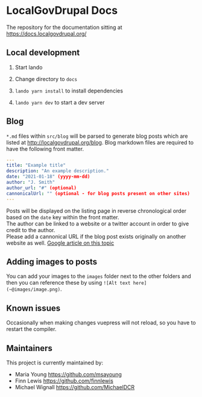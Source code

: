 # LocalGovDrupal Docs

The repository for the documentation sitting at https://docs.localgovdrupal.org/

## Local development

1. Start lando

2. Change directory to `docs`

3. `lando yarn install` to install dependencies

4. `lando yarn dev` to start a dev server

## Blog

`*.md` files within `src/blog` will be parsed to generate blog posts which are listed at http://localgovdrupal.org/blog. Blog markdown files are required to have the following front matter.

```yml
---
title: "Example title"
description: "An example description."
date: "2021-01-18" (yyyy-mm-dd)
author: "J. Smith"
author_url: "#" (optional)
cannonicalUrl: "" (optional - for blog posts present on other sites)
---
```

Posts will be displayed on the listing page in reverse chronological order based on the `date` key within the front matter.  
The author can be linked to a website or a twitter account in order to give credit to the author.  
Please add a cannonical URL if the blog post exists originally on another website as well. [Google article on this topic](https://developers.google.com/search/docs/advanced/crawling/consolidate-duplicate-urls)

## Adding images to posts

You can add your images to the `images` folder next to the other folders and then you can reference these by using `![Alt text here](~@images/image.png)`.

## Known issues

Occasionally when making changes vuepress will not reload, so you have to restart the compiler.

## Maintainers

This project is currently maintained by: 

 - Maria Young https://github.com/msayoung
 - Finn Lewis https://github.com/finnlewis
 - Michael Wignall https://github.com/MichaelDCR
 
